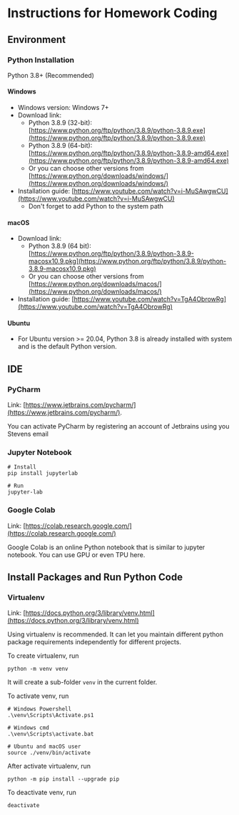 # Instructions for Homework Coding

## Environment

### Python Installation

Python 3.8+ (Recommended)

#### Windows

- Windows version: Windows 7+
- Download link:
  - Python 3.8.9 (32-bit): [https://www.python.org/ftp/python/3.8.9/python-3.8.9.exe](https://www.python.org/ftp/python/3.8.9/python-3.8.9.exe)
  - Python 3.8.9 (64-bit): [https://www.python.org/ftp/python/3.8.9/python-3.8.9-amd64.exe](https://www.python.org/ftp/python/3.8.9/python-3.8.9-amd64.exe)
  - Or you can choose other versions from [https://www.python.org/downloads/windows/](https://www.python.org/downloads/windows/)
- Installation guide: [https://www.youtube.com/watch?v=i-MuSAwgwCU](https://www.youtube.com/watch?v=i-MuSAwgwCU)
  - Don't forget to add Python to the system path

#### macOS

- Download link:
  - Python 3.8.9 (64 bit): [https://www.python.org/ftp/python/3.8.9/python-3.8.9-macosx10.9.pkg](https://www.python.org/ftp/python/3.8.9/python-3.8.9-macosx10.9.pkg)
  - Or you can choose other versions from [https://www.python.org/downloads/macos/](https://www.python.org/downloads/macos/)
- Installation guide: [https://www.youtube.com/watch?v=TgA4ObrowRg](https://www.youtube.com/watch?v=TgA4ObrowRg)

#### Ubuntu

- For Ubuntu version >= 20.04, Python 3.8 is already installed with system and is the default Python version.


## IDE

### PyCharm

Link: [https://www.jetbrains.com/pycharm/](https://www.jetbrains.com/pycharm/).

You can activate PyCharm by registering an account of Jetbrains using you Stevens email

### Jupyter Notebook

```console
# Install
pip install jupyterlab

# Run
jupyter-lab
```

### Google Colab

Link: [https://colab.research.google.com/](https://colab.research.google.com/)

Google Colab is an online Python notebook that is similar to jupyter notebook. You can use GPU or even TPU here.


## Install Packages and Run Python Code

### Virtualenv

Link: [https://docs.python.org/3/library/venv.html](https://docs.python.org/3/library/venv.html)

Using virtualenv is recommended. It can let you maintain different python package requirements independently for different projects.

To create virtualenv, run
```console
python -m venv venv
```

It will create a sub-folder `venv` in the current folder.

To activate venv, run
```console
# Windows Powershell
.\venv\Scripts\Activate.ps1

# Windows cmd
.\venv\Scripts\activate.bat

# Ubuntu and macOS user
source ./venv/bin/activate
```

After activate virtualenv, run
```console
python -m pip install --upgrade pip
```

To deactivate venv, run
```console
deactivate
```
